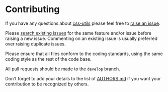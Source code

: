 # Contributing

If you have any questions about [css-utils](https://github.com/neocotic/css-utils) please feel free to
[raise an issue](https://github.com/neocotic/css-utils/issues/new).

Please [search existing issues](https://github.com/neocotic/css-utils/issues) for the same feature and/or issue before
raising a new issue. Commenting on an existing issue is usually preferred over raising duplicate issues.

Please ensure that all files conform to the coding standards, using the same coding style as the rest of the code base.

All pull requests should be made to the `develop` branch.

Don't forget to add your details to the list of
[AUTHORS.md](https://github.com/neocotic/css-utils/blob/master/AUTHORS.md) if you want your contribution to be
recognized by others.
